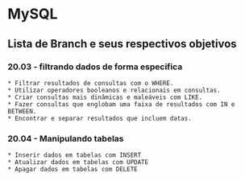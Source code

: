 # MySQL

## Lista de Branch e seus respectivos objetivos
### 20.03 - filtrando dados de forma especifica
    * Filtrar resultados de consultas com o WHERE.
    * Utilizar operadores booleanos e relacionais em consultas.
    * Criar consultas mais dinâmicas e maleáveis com LIKE.
    * Fazer consultas que englobam uma faixa de resultados com IN e BETWEEN.
    * Encontrar e separar resultados que incluem datas.

### 20.04 - Manipulando tabelas
    * Inserir dados em tabelas com INSERT
    * Atualizar dados em tabelas com UPDATE
    * Apagar dados em tabelas com DELETE

